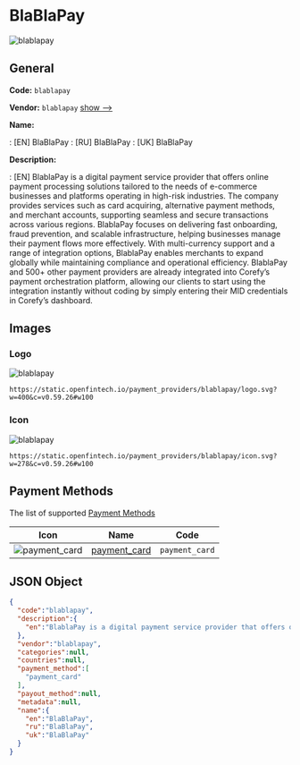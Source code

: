 
# BlaBlaPay 
![blablapay](https://static.openfintech.io/payment_providers/blablapay/logo.svg?w=400&c=v0.59.26#w100)  

## General 
 
**Code:** `blablapay` 
 
**Vendor:** `blablapay` [show -->](/vendors/blablapay/) 
 
**Name:** 
 
:	[EN] BlaBlaPay 
:	[RU] BlaBlaPay 
:	[UK] BlaBlaPay 
 
**Description:** 
 
: [EN] BlablaPay is a digital payment service provider that offers online payment processing solutions tailored to the needs of e-commerce businesses and platforms operating in high-risk industries. The company provides services such as card acquiring, alternative payment methods, and merchant accounts, supporting seamless and secure transactions across various regions. BlablaPay focuses on delivering fast onboarding, fraud prevention, and scalable infrastructure, helping businesses manage their payment flows more effectively. With multi-currency support and a range of integration options, BlablaPay enables merchants to expand globally while maintaining compliance and operational efficiency. BlablaPay and 500+ other payment providers are already integrated into Corefy’s payment orchestration platform, allowing our clients to start using the integration instantly without coding by simply entering their MID credentials in Corefy’s dashboard. 
 

## Images 

### Logo 
 
![blablapay](https://static.openfintech.io/payment_providers/blablapay/logo.svg?w=400&c=v0.59.26#w100)  

```
https://static.openfintech.io/payment_providers/blablapay/logo.svg?w=400&c=v0.59.26#w100
```  

### Icon 
 
![blablapay](https://static.openfintech.io/payment_providers/blablapay/icon.svg?w=278&c=v0.59.26#w100)  

```
https://static.openfintech.io/payment_providers/blablapay/icon.svg?w=278&c=v0.59.26#w100
```  

## Payment Methods 
 
The list of supported [Payment Methods](/payment-methods/) 

|Icon|Name|Code| 
|:---:|:---:|:---:| 
|![payment_card](https://static.openfintech.io/payment_methods/payment_card/icon.svg?w=278&c=v0.59.26#w100) |[payment_card](/payment-methods/payment_card/)|`payment_card`| 
 

## JSON Object 

```json
{
  "code":"blablapay",
  "description":{
    "en":"BlablaPay is a digital payment service provider that offers online payment processing solutions tailored to the needs of e-commerce businesses and platforms operating in high-risk industries. The company provides services such as card acquiring, alternative payment methods, and merchant accounts, supporting seamless and secure transactions across various regions. BlablaPay focuses on delivering fast onboarding, fraud prevention, and scalable infrastructure, helping businesses manage their payment flows more effectively. With multi-currency support and a range of integration options, BlablaPay enables merchants to expand globally while maintaining compliance and operational efficiency. BlablaPay and 500+ other payment providers are already integrated into Corefy\u2019s payment orchestration platform, allowing our clients to start using the integration instantly without coding by simply entering their MID credentials in Corefy\u2019s dashboard."
  },
  "vendor":"blablapay",
  "categories":null,
  "countries":null,
  "payment_method":[
    "payment_card"
  ],
  "payout_method":null,
  "metadata":null,
  "name":{
    "en":"BlaBlaPay",
    "ru":"BlaBlaPay",
    "uk":"BlaBlaPay"
  }
}
```  
